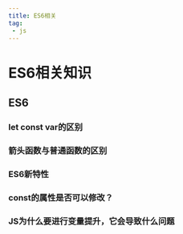 ```yaml
---
title: ES6相关
tag: 
 - js
---
```

# ES6相关知识

## ES6

### let const var的区别

### 箭头函数与普通函数的区别

### ES6新特性

### const的属性是否可以修改？

### JS为什么要进行变量提升，它会导致什么问题